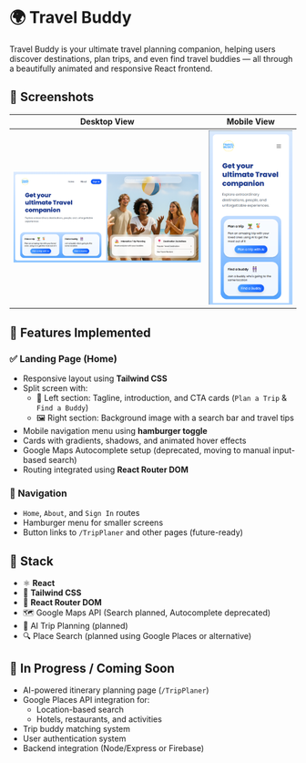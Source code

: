 # 🌍 Travel Buddy

Travel Buddy is your ultimate travel planning companion, helping users discover destinations, plan trips, and even find travel buddies — all through a beautifully animated and responsive React frontend.

## 📸 Screenshots

| Desktop View | Mobile View |
|--------------|-------------|
| ![desktop](./public/ProjectPhotos/TravelBuddyHome.png) | ![mobile](./public/ProjectPhotos/TravelBuddyMobile.png) |

## 🚀 Features Implemented

### ✅ Landing Page (Home)
- Responsive layout using **Tailwind CSS**
- Split screen with:
  - 📄 Left section: Tagline, introduction, and CTA cards (`Plan a Trip` & `Find a Buddy`)
  - 🖼️ Right section: Background image with a search bar and travel tips
- Mobile navigation menu using **hamburger toggle**
- Cards with gradients, shadows, and animated hover effects
- Google Maps Autocomplete setup (deprecated, moving to manual input-based search)
- Routing integrated using **React Router DOM**

### 🧭 Navigation
- `Home`, `About`, and `Sign In` routes
- Hamburger menu for smaller screens
- Button links to `/TripPlaner` and other pages (future-ready)

## 🧩 Stack

- ⚛️ **React**
- 🎨 **Tailwind CSS**
- 🔄 **React Router DOM**
- 🗺️ Google Maps API (Search planned, Autocomplete deprecated)
- 🧠 AI Trip Planning (planned)
- 🔍 Place Search (planned using Google Places or alternative)

## 🧪 In Progress / Coming Soon

- AI-powered itinerary planning page (`/TripPlaner`)
- Google Places API integration for:
  - Location-based search
  - Hotels, restaurants, and activities
- Trip buddy matching system
- User authentication system
- Backend integration (Node/Express or Firebase)



